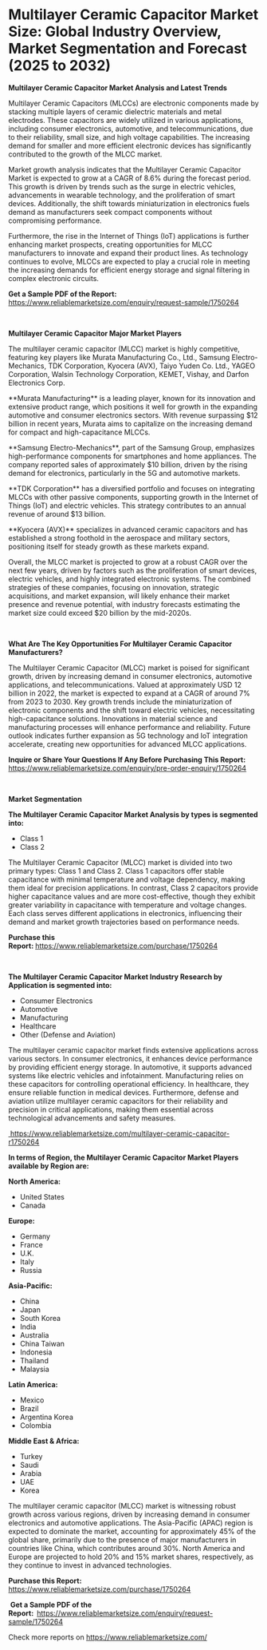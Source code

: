 <p><h1>Multilayer Ceramic Capacitor Market Size: Global Industry Overview, Market Segmentation and Forecast (2025 to 2032)</h1></p><p><strong>Multilayer Ceramic Capacitor Market Analysis and Latest Trends</strong></p>
<p><p>Multilayer Ceramic Capacitors (MLCCs) are electronic components made by stacking multiple layers of ceramic dielectric materials and metal electrodes. These capacitors are widely utilized in various applications, including consumer electronics, automotive, and telecommunications, due to their reliability, small size, and high voltage capabilities. The increasing demand for smaller and more efficient electronic devices has significantly contributed to the growth of the MLCC market.</p><p>Market growth analysis indicates that the Multilayer Ceramic Capacitor Market is expected to grow at a CAGR of 8.6% during the forecast period. This growth is driven by trends such as the surge in electric vehicles, advancements in wearable technology, and the proliferation of smart devices. Additionally, the shift towards miniaturization in electronics fuels demand as manufacturers seek compact components without compromising performance. </p><p>Furthermore, the rise in the Internet of Things (IoT) applications is further enhancing market prospects, creating opportunities for MLCC manufacturers to innovate and expand their product lines. As technology continues to evolve, MLCCs are expected to play a crucial role in meeting the increasing demands for efficient energy storage and signal filtering in complex electronic circuits.</p></p>
<p><strong>Get a Sample PDF of the Report:&nbsp;</strong> <a href="https://www.reliablemarketsize.com/enquiry/request-sample/1750264?utm_campaign=1939&utm_medium=2&utm_source=Github&utm_content=ia&utm_term=11022025&utm_id=multilayer-ceramic-capacitor">https://www.reliablemarketsize.com/enquiry/request-sample/1750264</a></p>
<p>&nbsp;</p>
<p><strong>Multilayer Ceramic Capacitor Major Market Players</strong></p>
<p><p>The multilayer ceramic capacitor (MLCC) market is highly competitive, featuring key players like Murata Manufacturing Co., Ltd., Samsung Electro-Mechanics, TDK Corporation, Kyocera (AVX), Taiyo Yuden Co. Ltd., YAGEO Corporation, Walsin Technology Corporation, KEMET, Vishay, and Darfon Electronics Corp. </p><p>**Murata Manufacturing** is a leading player, known for its innovation and extensive product range, which positions it well for growth in the expanding automotive and consumer electronics sectors. With revenue surpassing $12 billion in recent years, Murata aims to capitalize on the increasing demand for compact and high-capacitance MLCCs.</p><p>**Samsung Electro-Mechanics**, part of the Samsung Group, emphasizes high-performance components for smartphones and home appliances. The company reported sales of approximately $10 billion, driven by the rising demand for electronics, particularly in the 5G and automotive markets.</p><p>**TDK Corporation** has a diversified portfolio and focuses on integrating MLCCs with other passive components, supporting growth in the Internet of Things (IoT) and electric vehicles. This strategy contributes to an annual revenue of around $13 billion.</p><p>**Kyocera (AVX)** specializes in advanced ceramic capacitors and has established a strong foothold in the aerospace and military sectors, positioning itself for steady growth as these markets expand.</p><p>Overall, the MLCC market is projected to grow at a robust CAGR over the next few years, driven by factors such as the proliferation of smart devices, electric vehicles, and highly integrated electronic systems. The combined strategies of these companies, focusing on innovation, strategic acquisitions, and market expansion, will likely enhance their market presence and revenue potential, with industry forecasts estimating the market size could exceed $20 billion by the mid-2020s.</p></p>
<p>&nbsp;</p>
<p><strong>What Are The Key Opportunities For Multilayer Ceramic Capacitor Manufacturers?</strong></p>
<p><p>The Multilayer Ceramic Capacitor (MLCC) market is poised for significant growth, driven by increasing demand in consumer electronics, automotive applications, and telecommunications. Valued at approximately USD 12 billion in 2022, the market is expected to expand at a CAGR of around 7% from 2023 to 2030. Key growth trends include the miniaturization of electronic components and the shift toward electric vehicles, necessitating high-capacitance solutions. Innovations in material science and manufacturing processes will enhance performance and reliability. Future outlook indicates further expansion as 5G technology and IoT integration accelerate, creating new opportunities for advanced MLCC applications.</p></p>
<p><strong>Inquire or Share Your Questions If Any Before Purchasing This Report:</strong> <a href="https://www.reliablemarketsize.com/enquiry/pre-order-enquiry/1750264?utm_campaign=1939&utm_medium=2&utm_source=Github&utm_content=ia&utm_term=11022025&utm_id=multilayer-ceramic-capacitor">https://www.reliablemarketsize.com/enquiry/pre-order-enquiry/1750264</a></p>
<p>&nbsp;</p>
<p><strong>Market Segmentation</strong></p>
<p><strong>The Multilayer Ceramic Capacitor Market Analysis by types is segmented into:</strong></p>
<p><ul><li>Class 1</li><li>Class 2</li></ul></p>
<p><p>The Multilayer Ceramic Capacitor (MLCC) market is divided into two primary types: Class 1 and Class 2. Class 1 capacitors offer stable capacitance with minimal temperature and voltage dependency, making them ideal for precision applications. In contrast, Class 2 capacitors provide higher capacitance values and are more cost-effective, though they exhibit greater variability in capacitance with temperature and voltage changes. Each class serves different applications in electronics, influencing their demand and market growth trajectories based on performance needs.</p></p>
<p><strong>Purchase this Report:&nbsp;</strong><a href="https://www.reliablemarketsize.com/purchase/1750264?utm_campaign=1939&utm_medium=2&utm_source=Github&utm_content=ia&utm_term=11022025&utm_id=multilayer-ceramic-capacitor">https://www.reliablemarketsize.com/purchase/1750264</a></p>
<p>&nbsp;</p>
<p><strong>The Multilayer Ceramic Capacitor Market Industry Research by Application is segmented into:</strong></p>
<p><ul><li>Consumer Electronics</li><li>Automotive</li><li>Manufacturing</li><li>Healthcare</li><li>Other (Defense and Aviation)</li></ul></p>
<p><p>The multilayer ceramic capacitor market finds extensive applications across various sectors. In consumer electronics, it enhances device performance by providing efficient energy storage. In automotive, it supports advanced systems like electric vehicles and infotainment. Manufacturing relies on these capacitors for controlling operational efficiency. In healthcare, they ensure reliable function in medical devices. Furthermore, defense and aviation utilize multilayer ceramic capacitors for their reliability and precision in critical applications, making them essential across technological advancements and safety measures.</p></p>
<p><a href="https://www.reliablemarketsize.com/multilayer-ceramic-capacitor-r1750264?utm_campaign=1939&utm_medium=2&utm_source=Github&utm_content=ia&utm_term=11022025&utm_id=multilayer-ceramic-capacitor">&nbsp;https://www.reliablemarketsize.com/multilayer-ceramic-capacitor-r1750264</a></p>
<p><strong>In terms of Region, the Multilayer Ceramic Capacitor Market Players available by Region are:</strong></p>
<p>
    <p> <strong> North America: </strong>
        <ul>
            <li>United States</li>
            <li>Canada</li>
        </ul>
        </p> 
    <p> <strong> Europe: </strong>
        <ul>
            <li>Germany</li>
            <li>France</li>
            <li>U.K.</li>
            <li>Italy</li>
            <li>Russia</li>
        </ul>
        </p> 
    <p> <strong> Asia-Pacific: </strong>
        <ul>
            <li>China</li>
            <li>Japan</li>
            <li>South Korea</li>
            <li>India</li>
            <li>Australia</li>
            <li>China Taiwan</li>
            <li>Indonesia</li>
            <li>Thailand</li>
            <li>Malaysia</li>
        </ul>
        </p> 
    <p> <strong> Latin America: </strong>
        <ul>
            <li>Mexico</li>
            <li>Brazil</li>
            <li>Argentina Korea</li>
            <li>Colombia</li>
        </ul>
        </p> 
    <p> <strong> Middle East & Africa: </strong>
        <ul>
            <li>Turkey</li>
            <li>Saudi</li>
            <li>Arabia</li>
            <li>UAE</li>
            <li>Korea</li>
        </ul>
    </p>
    </p>
<p><p>The multilayer ceramic capacitor (MLCC) market is witnessing robust growth across various regions, driven by increasing demand in consumer electronics and automotive applications. The Asia-Pacific (APAC) region is expected to dominate the market, accounting for approximately 45% of the global share, primarily due to the presence of major manufacturers in countries like China, which contributes around 30%. North America and Europe are projected to hold 20% and 15% market shares, respectively, as they continue to invest in advanced technologies.</p></p>
<p><strong>Purchase this Report: </strong><a href="https://www.reliablemarketsize.com/purchase/1750264?utm_campaign=1939&utm_medium=2&utm_source=Github&utm_content=ia&utm_term=11022025&utm_id=multilayer-ceramic-capacitor">https://www.reliablemarketsize.com/purchase/1750264</a></p>
<p>&nbsp;<strong>Get a Sample PDF of the Report:&nbsp;&nbsp;</strong><a href="https://www.reliablemarketsize.com/enquiry/request-sample/1750264?utm_campaign=1939&utm_medium=2&utm_source=Github&utm_content=ia&utm_term=11022025&utm_id=multilayer-ceramic-capacitor">https://www.reliablemarketsize.com/enquiry/request-sample/1750264</a></p>
<p><strong></strong></p>
<p>Check more reports on <a href="https://www.reliablemarketsize.com/?utm_campaign=1939&utm_medium=2&utm_source=Github&utm_content=ia&utm_term=11022025&utm_id=multilayer-ceramic-capacitor">https://www.reliablemarketsize.com/</a></p>